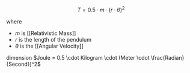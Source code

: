 
$$T = 0.5 \cdot m \cdot (r \cdot θ)^2$$

where
- $m$ is [[Relativistic Mass]]
- $r$ is the length of the pendulum
- $θ$ is the [[Angular Velocity]]

dimension
$Joule = 0.5 \cdot Kilogram \cdot (Meter \cdot \frac{Radian}{Second})^2$

